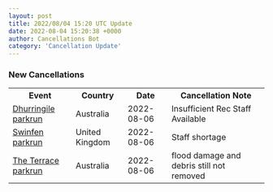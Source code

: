 ```yaml
---
layout: post
title: 2022/08/04 15:20 UTC Update
date: 2022-08-04 15:20:38 +0000
author: Cancellations Bot
category: 'Cancellation Update'
---
```


<h3>New Cancellations</h3>
<div class='hscrollable'>
<table style='width: 100%'>
    <tr>
        <th>Event</th>
        <th>Country</th>
        <th>Date</th>
        <th>Cancellation Note</th>
    </tr>
    <tr>
        <td><a href="">Dhurringile parkrun</a></td>
        <td>Australia</td>
        <td>2022-08-06</td>
        <td>Insufficient Rec Staff Available</td>
    </tr>
    <tr>
        <td><a href="">Swinfen parkrun</a></td>
        <td>United Kingdom</td>
        <td>2022-08-06</td>
        <td>Staff shortage</td>
    </tr>
    <tr>
        <td><a href="https://www.parkrun.com.au/theterrace">The Terrace parkrun</a></td>
        <td>Australia</td>
        <td>2022-08-06</td>
        <td>flood damage and debris still not removed</td>
    </tr>
</table>
</div>
